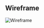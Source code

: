 ## Wireframe

![Wireframe](https://github.com/rayanejsilva/UX-UI-Design-HomePage-1/blob/main/planning/wireframe-homepage.png?raw=true)
